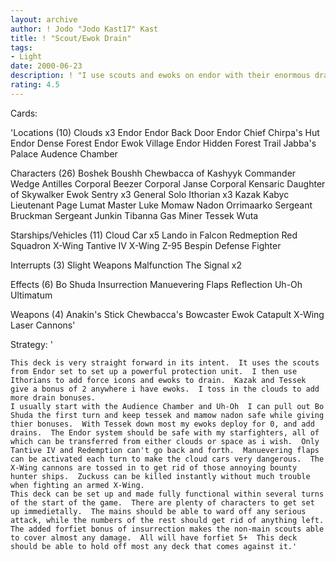 ```yaml
---
layout: archive
author: ! Jodo "Jodo Kast17" Kast
title: ! "Scout/Ewok Drain"
tags:
- Light
date: 2000-06-23
description: ! "I use scouts and ewoks on endor with their enormous drain capability.  I've also added an extension to the deck rarely though of, clouds."
rating: 4.5
---
```

Cards: 

'Locations (10)
Clouds x3
Endor
Endor Back Door
Endor Chief Chirpa's Hut
Endor Dense Forest
Endor Ewok Village
Endor Hidden Forest Trail
Jabba's Palace Audence Chamber

Characters (26)
Boshek
Boushh
Chewbacca of Kashyyk
Commander Wedge Antilles
Corporal Beezer
Corporal Janse
Corporal Kensaric
Daughter of Skywalker
Ewok Sentry x3
General Solo
Ithorian x3
Kazak
Kabyc
Lieutenant Page
Lumat
Master Luke
Momaw Nadon
Orrimaarko
Sergeant Bruckman
Sergeant Junkin
Tibanna Gas Miner
Tessek
Wuta

Starships/Vehicles (11)
Cloud Car x5
Lando in Falcon
Redmeption
Red Squadron X-Wing
Tantive IV
X-Wing
Z-95 Bespin Defense Fighter

Interrupts (3)
Slight Weapons Malfunction
The Signal x2

Effects (6)
Bo Shuda
Insurrection
Manuevering Flaps
Reflection
Uh-Oh
Ultimatum

Weapons (4)
Anakin's Stick
Chewbacca's Bowcaster
Ewok Catapult
X-Wing Laser Cannons'

Strategy: '

    This deck is very straight forward in its intent.  It uses the scouts from Endor set to set up a powerful protection unit.	I then use Ithorians to add force icons and ewoks to drain.  Kazak and Tessek give a bonus of 2 anywhere i have ewoks.	I toss in the clouds to add more drain bonuses.
    I usually start with the Audience Chamber and Uh-Oh  I can pull out Bo Shuda the first turn and keep tessek and mamow nadon safe while giving thier bonuses.  With Tessek down most my ewoks deploy for 0, and add drains.  The Endor system should be safe with my starfighters, all of which can be transferred from either clouds or space as i wish.  Only Tantive IV and Redemption can't go back and forth.  Manuevering flaps can be activated each turn to make the cloud cars very dangerous.  The X-Wing cannons are tossed in to get rid of those annoying bounty hunter ships.  Zuckuss can be killed instantly without much trouble when fighting an armed X-Wing.
    This deck can be set up and made fully functional within several turns of the start of the game.  There are plenty of characters to get set up immedietally.  The mains should be able to ward off any serious attack, while the numbers of the rest should get rid of anything left.  The added forfiet bonus of insurrection makes the non-main scouts able to cover almost any damage.  All will have forfiet 5+  This deck should be able to hold off most any deck that comes against it.'